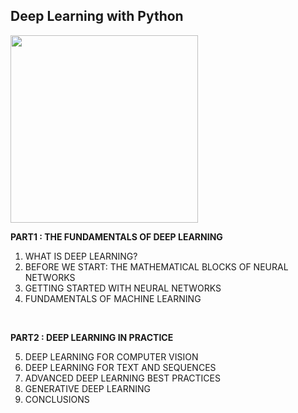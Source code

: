 ## Deep Learning with Python

<image src='book_image.png' width='300'>

**PART1 : THE FUNDAMENTALS OF DEEP LEARNING**
  1. WHAT IS DEEP LEARNING?
  2. BEFORE WE START: THE MATHEMATICAL BLOCKS OF NEURAL NETWORKS
  3. GETTING STARTED WITH NEURAL NETWORKS
  4. FUNDAMENTALS OF MACHINE LEARNING

<BR/>
  
**PART2 : DEEP LEARNING IN PRACTICE**

  5. DEEP LEARNING FOR COMPUTER VISION
  6. DEEP LEARNING FOR TEXT AND SEQUENCES
  7. ADVANCED DEEP LEARNING BEST PRACTICES
  8. GENERATIVE DEEP LEARNING
  9. CONCLUSIONS
